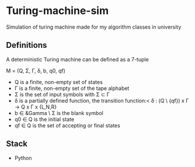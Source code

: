 # Turing-machine-sim

Simulation of turing machine made for my algorithm classes in university


## Definitions

A deterministic Turing machine can be defined as a 7-tuple <br>

M = (Q, Σ, Γ, δ, b, q0, qf)<br>
<ul>
<li>Q is a finite, non-empty set of states</li>
<li>Γ is a finite, non-empty set of the tape alphabet</li>
<li>Σ is the set of input symbols with Σ ⊂ Γ</li>
<li>δ is a partially defined function, the transition function:<
δ : (Q \ {qf}) x Γ → Q x Γ x {L,N,R} </li>
<li>b ∈ &Gamma \ Σ is the blank symbol</li>
<li>q0 ∈ Q is the initial state</li>
<li>qf ∈ Q is the set of accepting or final states</li>
</ul>

## Stack
- Python


